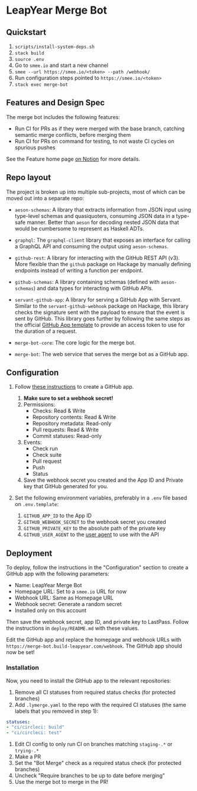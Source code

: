 # LeapYear Merge Bot

## Quickstart

1. `scripts/install-system-deps.sh`
1. `stack build`
1. `source .env`
1. Go to `smee.io` and start a new channel
1. `smee --url https://smee.io/<token> --path /webhook/`
1. Run configuration steps pointed to `https://smee.io/<token>`
1. `stack exec merge-bot`

## Features and Design Spec

The merge bot includes the following features:

* Run CI for PRs as if they were merged with the base branch, catching semantic
  merge conflicts, before merging them
* Run CI for PRs on command for testing, to not waste CI cycles on spurious
  pushes

See the Feature home page [on Notion][feature-home-page] for more details.

[feature-home-page]: https://www.notion.so/leapyear/Merge-Bot-4c28d412fa7b414fb02e5e3264507b44

## Repo layout

The project is broken up into multiple sub-projects, most of which can be moved
out into a separate repo:

* `aeson-schemas`: A library that extracts information from JSON input using
type-level schemas and quasiquoters, consuming JSON data in a type-safe manner.
Better than `aeson` for decoding nested JSON data that would be cumbersome to
represent as Haskell ADTs.

* `graphql`: The `graphql-client` library that exposes an interface for calling
a GraphQL API and consuming the output using `aeson-schemas`.

* `github-rest`: A library for interacting with the GitHub REST API (v3). More
flexible than the `github` package on Hackage by manually defining endpoints
instead of writing a function per endpoint.

* `github-schemas`: A library containing schemas (defined with `aeson-schemas`)
and data types for interacting with GitHub APIs.

* `servant-github-app`: A library for serving a GitHub App with Servant.
Similar to the `servant-github-webhook` package on Hackage, this library checks
the signature sent with the payload to ensure that the event is sent by GitHub.
This library goes further by following the same steps as the official [GitHub
App template](https://github.com/github-developer/github-app-template) to
provide an access token to use for the duration of a request.

* `merge-bot-core`: The core logic for the merge bot.

* `merge-bot`: The web service that serves the merge bot as a GitHub app.

## Configuration

1. Follow [these instructions][create-github-app] to create a GitHub app.
    1. **Make sure to set a webhook secret!**
    1. Permissions:
        * Checks: Read & Write
        * Repository contents: Read & Write
        * Repository metadata: Read-only
        * Pull requests: Read & Write
        * Commit statuses: Read-only
    1. Events:
        * Check run
        * Check suite
        * Pull request
        * Push
        * Status
    1. Save the webhook secret you created and the App ID and Private key that
       GitHub generated for you.

1. Set the following environment variables, preferably in a `.env` file based
   on `.env.template`:
    1. `GITHUB_APP_ID` to the App ID
    1. `GITHUB_WEBHOOK_SECRET` to the webhook secret you created
    1. `GITHUB_PRIVATE_KEY` to the absolute path of the private key
    1. `GITHUB_USER_AGENT` to the [user agent][user-agent] to use with the API

[create-github-app]: https://developer.github.com/apps/quickstart-guides/setting-up-your-development-environment/#step-2-register-a-new-github-app
[user-agent]: https://developer.github.com/v3/#user-agent-required

## Deployment

To deploy, follow the instructions in the "Configuration" section to create a
GitHub app with the following parameters:

* Name: LeapYear Merge Bot
* Homepage URL: Set to a `smee.io` URL for now
* Webhook URL: Same as Homepage URL
* Webhook secret: Generate a random secret
* Installed only on this account

Then save the webhook secret, app ID, and private key to LastPass. Follow the
instructions in `deploy/README.md` with these values.

Edit the GitHub app and replace the homepage and webhook URLs with
`https://merge-bot.build-leapyear.com/webhook`. The GitHub app should now be
set!

### Installation

Now, you need to install the GitHub app to the relevant repositories:

1. Remove all CI statuses from required status checks (for protected branches)
1. Add `.lymerge.yaml` to the repo with the required CI statuses (the same
   labels that you removed in step 1):

```yaml
statuses:
- "ci/circleci: build"
- "ci/circleci: test"
```

1. Edit CI config to only run CI on branches matching `staging-.*` or `trying-.*`
1. Make a PR
1. Set the "Bot Merge" check as a required status check (for protected branches)
1. Uncheck "Require branches to be up to date before merging"
1. Use the merge bot to merge in the PR!
